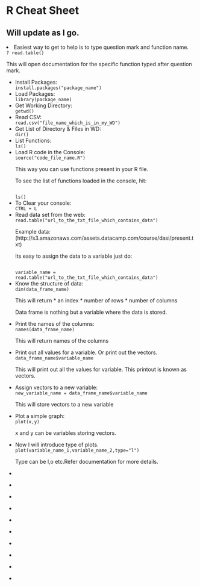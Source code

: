 # R Cheat Sheet
## Will update as I go.

<li> Easiest way to get to help is to type question mark and function name.
<code>
? read.table()
</code>
<p>This will open documentation for the specific function typed after question mark.</p>
</li>

<ul>
<li>Install Packages:
<code>
install.packages("package_name")
</code>
</li>

<li>Load Packages:
<code>
library(package_name)
</code>
</li>

<li>Get Working Directory:
<code>
getwd()
</code>
</li>
 
<li>Read CSV:
<code>
read.csv("file_name_which_is_in_my_WD")
</code>
</li>
 
<li>Get List of Directory & Files in WD:
<code>
dir()
</code>
</li>
 
<li>List Functions:
<code>
ls()
</code>
</li>
 
<li>Load R code in the Console:
<code>
source("code_file_name.R")
</code>
<p>This way you can use functions present in your R file.</p>
<p>To see the list of functions loaded in the console, hit:</p>
<code>
ls()
</code>
</li>

<li>To Clear your console:
<code>
CTRL + L
</code>
</li>

<li>Read data set from the web:
<code>
read.table("url_to_the_txt_file_which_contains_data")
</code>
<p>Example data: (http://s3.amazonaws.com/assets.datacamp.com/course/dasi/present.txt)</p>
<p>Its easy to assign the data to a variable just do:</p>
<code>
variable_name = read.table("url_to_the_txt_file_which_contains_data")
</code>
</li>


<li>Know the structure of data:
<code>
dim(data_frame_name)
</code>
<p>This will return
* an index
* number of rows
* number of columns

Data frame is nothing but a variable where the data is stored.

</p>
</li>

<li>Print the names of the columns:
<code>
names(data_frame_name)
</code>
<p>This will return names of the columns</p>
</li>

<li>Print out all values for a variable. Or print out the vectors.
<code>
data_frame_name$variable_name
</code>
<p>This will print out all the values for variable. This printout is known as vectors.</p>
</li>

<li>Assign vectors to a new variable:
<code>
new_variable_name = data_frame_name$variable_name
</code>
<p>This will store vectors to a new variable</p>
</li>


<li>Plot a simple graph:
<code>
plot(x,y)
</code>
<p>x and y can be variables storing vectors.</p>
</li>

<li>Now I will introduce type of plots. 
<code>
plot(variable_name_1,variable_name_2,type="l")
</code>
<p>Type can be l,o etc.Refer documentation for more details.</p>
</li>


<li>
<code>
</code>
<p></p>
</li>


<li>
<code>
</code>
<p></p>
</li>


<li>
<code>
</code>
<p></p>
</li>


<li>
<code>
</code>
<p></p>
</li>



<li>
<code>
</code>
<p></p>
</li>


<li>
<code>
</code>
<p></p>
</li>


<li>
<code>
</code>
<p></p>
</li>


<li>
<code>
</code>
<p></p>
</li>

<li>
<code>
</code>
<p></p>
</li>

<li>
<code>
</code>
<p></p>
</li>





